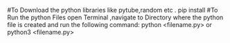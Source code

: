 #To Download the python libraries like pytube,random etc .
pip install <libraryname>
#To Run the python Files open Terminal ,navigate to Directory where the python file is created and run the following command:
python <filename.py> or python3 <filename.py>
  
